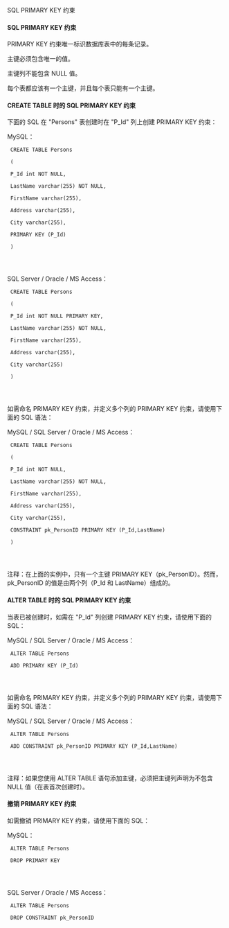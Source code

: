  SQL PRIMARY KEY 约束 

#### SQL PRIMARY KEY 约束

 PRIMARY KEY 约束唯一标识数据库表中的每条记录。

 主键必须包含唯一的值。

 主键列不能包含 NULL 值。

 每个表都应该有一个主键，并且每个表只能有一个主键。

 

#### CREATE TABLE 时的 SQL PRIMARY KEY 约束

 下面的 SQL 在 "Persons" 表创建时在 "P_Id" 列上创建 PRIMARY KEY 约束：

 MySQL：

 
```
 CREATE TABLE Persons

 (

 P_Id int NOT NULL,

 LastName varchar(255) NOT NULL,

 FirstName varchar(255),

 Address varchar(255),

 City varchar(255),

 PRIMARY KEY (P_Id)

 )




```
 SQL Server / Oracle / MS Access：

 
```
 CREATE TABLE Persons

 (

 P_Id int NOT NULL PRIMARY KEY,

 LastName varchar(255) NOT NULL,

 FirstName varchar(255),

 Address varchar(255),

 City varchar(255)

 )




```
 如需命名 PRIMARY KEY 约束，并定义多个列的 PRIMARY KEY 约束，请使用下面的 SQL 语法：

 MySQL / SQL Server / Oracle / MS Access：

 
```
 CREATE TABLE Persons

 (

 P_Id int NOT NULL,

 LastName varchar(255) NOT NULL,

 FirstName varchar(255),

 Address varchar(255),

 City varchar(255),

 CONSTRAINT pk_PersonID PRIMARY KEY (P_Id,LastName)

 )




```
 注释：在上面的实例中，只有一个主键 PRIMARY KEY（pk_PersonID）。然而，pk_PersonID 的值是由两个列（P_Id 和 LastName）组成的。



 

#### ALTER TABLE 时的 SQL PRIMARY KEY 约束

 当表已被创建时，如需在 "P_Id" 列创建 PRIMARY KEY 约束，请使用下面的 SQL：

 MySQL / SQL Server / Oracle / MS Access：

 
```
 ALTER TABLE Persons

 ADD PRIMARY KEY (P_Id)




```
 如需命名 PRIMARY KEY 约束，并定义多个列的 PRIMARY KEY 约束，请使用下面的 SQL 语法：

 MySQL / SQL Server / Oracle / MS Access：

 
```
 ALTER TABLE Persons

 ADD CONSTRAINT pk_PersonID PRIMARY KEY (P_Id,LastName)




```
 注释：如果您使用 ALTER TABLE 语句添加主键，必须把主键列声明为不包含 NULL 值（在表首次创建时）。 

 

#### 撤销 PRIMARY KEY 约束

 如需撤销 PRIMARY KEY 约束，请使用下面的 SQL：

 MySQL：

 
```
 ALTER TABLE Persons

 DROP PRIMARY KEY




```
 SQL Server / Oracle / MS Access：

 
```
 ALTER TABLE Persons

 DROP CONSTRAINT pk_PersonID




```
 




